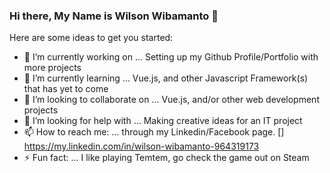 ### Hi there, My Name is Wilson Wibamanto 👋
    
    

Here are some ideas to get you started:

- 🔭 I’m currently working on ... Setting up my Github Profile/Portfolio with more projects
- 🌱 I’m currently learning ... Vue.js, and other Javascript Framework(s) that has yet to come
- 👯 I’m looking to collaborate on ... Vue.js, and/or other web development projects
- 🤔 I’m looking for help with ... Making creative ideas for an IT project
- 📫 How to reach me: ... through my Linkedin/Facebook page.
     [<a class="fa fa-thumbs-up"></a>] https://my.linkedin.com/in/wilson-wibamanto-964319173
- ⚡ Fun fact: ... I like playing Temtem, go check the game out on Steam
